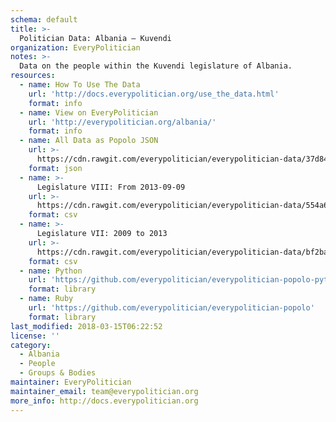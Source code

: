 ```yaml
---
schema: default
title: >-
  Politician Data: Albania — Kuvendi
organization: EveryPolitician
notes: >-
  Data on the people within the Kuvendi legislature of Albania.
resources:
  - name: How To Use The Data
    url: 'http://docs.everypolitician.org/use_the_data.html'
    format: info
  - name: View on EveryPolitician
    url: 'http://everypolitician.org/albania/'
    format: info
  - name: All Data as Popolo JSON
    url: >-
      https://cdn.rawgit.com/everypolitician/everypolitician-data/37d84666dbd0814038b01c9bf09bd7ba4b58caa4/data/Albania/Assembly/ep-popolo-v1.0.json
    format: json
  - name: >-
      Legislature VIII: From 2013-09-09
    url: >-
      https://cdn.rawgit.com/everypolitician/everypolitician-data/554a6cb306153130ac5558e4c015471d63e57cb7/data/Albania/Assembly/term-8.csv
    format: csv
  - name: >-
      Legislature VII: 2009 to 2013
    url: >-
      https://cdn.rawgit.com/everypolitician/everypolitician-data/bf2bad8481dec375142ee4bffe92b5b660960cb5/data/Albania/Assembly/term-7.csv
    format: csv
  - name: Python
    url: 'https://github.com/everypolitician/everypolitician-popolo-python'
    format: library
  - name: Ruby
    url: 'https://github.com/everypolitician/everypolitician-popolo'
    format: library
last_modified: 2018-03-15T06:22:52
license: ''
category:
  - Albania
  - People
  - Groups & Bodies
maintainer: EveryPolitician
maintainer_email: team@everypolitician.org
more_info: http://docs.everypolitician.org
---
```

